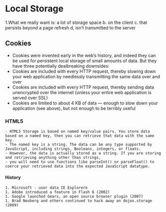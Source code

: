 # Local Storage
 1.What we really want is:
    a lot of storage space
    b. on the client
    c. that persists beyond a page refresh
    d, isn’t transmitted to the server 
## Cookies 
  - Cookies were invented early in the web’s history, and indeed they can be used for persistent local storage of small amounts of data. But they have three potentially dealbreaking downsides:
  - Cookies are included with every HTTP request, thereby slowing down your web application by needlessly transmitting the same data over and over
  - Cookies are included with every HTTP request, thereby sending data unencrypted over the internet (unless your entire web application is served over SSL)
  - Cookies are limited to about 4 KB of data — enough to slow down your application (see above), but not enough to be terribly useful
### HTML5    
    - HTML5 Storage is based on named key/value pairs. You store data based on a named key, then you can retrieve that data with the same key. 
    - The named key is a string. The data can be any type supported by JavaScript, including strings, Booleans, integers, or floats. 
    - However, the data is actually stored as a string. If you are storing and retrieving anything other than strings, 
    - you will need to use functions like parseInt() or parseFloat() to coerce your retrieved data into the expected JavaScript datatype.
#### History
    1. Microsoft - user data IE Explorere
    1. Adobe introduced a feature in Flash 6 (2002)
    1. Google launched Gears, an open source browser plugin (2007)
    1. Brad Neuberg and others continued to hack away on dojox.storage (2009)
    
